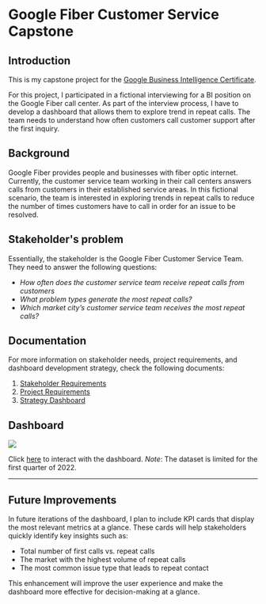 # Google Fiber Customer Service Capstone

## Introduction

This is my capstone project for the [Google Business Intelligence Certificate](https://www.coursera.org/programs/grow-with-google-in-english-2024-82ktl/professional-certificates/google-business-intelligence?collectionId=wFdK6). 

For this project, I participated in a fictional interviewing for a BI position on the Google Fiber call center. As part of the interview process, I have to develop a dashboard  that allows them to explore trend in repeat calls. The team needs to understand how often customers call customer support after the first inquiry.

## Background

Google Fiber provides people and businesses with fiber optic internet. Currently, the customer service team working in their call centers answers calls from customers in their established service areas. In this fictional scenario, the team is interested in exploring trends in repeat calls to reduce the number of times customers have to call in order for an issue to be resolved.

## Stakeholder's problem

Essentially, the stakeholder is the Google Fiber Customer Service Team. They need to answer the following questions:

- *How often does the customer service team receive repeat calls from customers*
- *What problem types generate the most repeat calls?*
- *Which market city’s customer service team receives the most repeat calls?*

## Documentation

For more information on stakeholder needs, project requirements, and dashboard development strategy, check the following documents:

1. [Stakeholder Requirements](./documentation/01%20StakeholdersRequirements.md)
2. [Project Requirements](./documentation/02%20Project%20Requirements.md)
3. [Strategy Dashboard](./documentation/03%20%Strategy%20document.md)

## Dashboard

![](dashboard_image.png)

Click [here](https://public.tableau.com/app/profile/ricardo.javier.martinez.garcia/viz/googlefiber_17441414533320/Dashboard1) to interact with the dashboard. 
*Note*: The dataset is limited for the first quarter of 2022. 

---

## Future Improvements

In future iterations of the dashboard, I plan to include KPI cards that display the most relevant metrics at a glance. These cards will help stakeholders quickly identify key insights such as:

- Total number of first calls vs. repeat calls  
- The market with the highest volume of repeat calls  
- The most common issue type that leads to repeat contact  

This enhancement will improve the user experience and make the dashboard more effective for decision-making at a glance.
